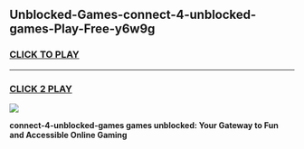 
## Unblocked-Games-connect-4-unblocked-games-Play-Free-y6w9g
<h3>
<a href="https://premium76.site?title=connect-4-unblocked-games&ref=24M">CLICK TO PLAY</a></h3>
<hr>

<h3>
<a href="https://premium76.site?title=connect-4-unblocked-games&ref=24M">CLICK 2 PLAY</a>
  
</h3>

<a href="https://premium76.site?title=connect-4-unblocked-games&ref=24M"><img src="https://clearcache.store/games.png"></a>


**connect-4-unblocked-games games unblocked: Your Gateway to Fun and Accessible Online Gaming**
